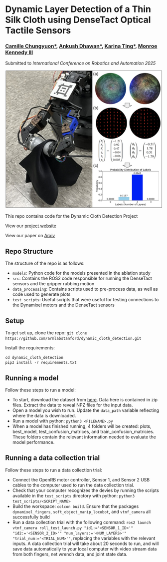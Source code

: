 # Dynamic Layer Detection of a Thin Silk Cloth using DenseTact Optical Tactile Sensors

### [Camille Chungyuon*](https://arm.stanford.edu/people/camille-chungyoun), [Ankush Dhawan*](https://arm.stanford.edu/people/ankush-dhawan), [Karina Ting*](https://arm.stanford.edu/people/karina-ting), [Monroe Kennedy III](https://monroekennedy3.com/)

Submitted to _International Conference on Robotics and Automation 2025_

<!-- insert image here -->
![My Image](./img/splash.jpg)

This repo contains code for the Dynamic Cloth Detection Project

View our [project website](https://armlabstanford.github.io/dynamic-cloth-detection)

View our paper on [Arxiv](https://arm.stanford.edu/people/camille-chungyoun)

## Repo Structure

The structure of the repo is as follows:

* `models`: Python code for the models presented in the ablation study
* `src`: Contains the ROS2 code responsible for running the DenseTact sensors and the gripper rubbing motion
* `data_processing`: Contains scripts used to pre-process data, as well as code used to generate plots
* `test_scripts`: Useful scripts that were useful for testing connections to the Dynamixel motors and the DenseTact sensors

## Setup

To get set up, clone the repo: `git clone https://github.com/armlabstanford/dynamic_cloth_detection.git`

Install the requirements: 

```
cd dynamic_cloth_detection
pip3 install -r requirements.txt
```

## Running a model

Follow these steps to run a model: 
* To start, download the dataset from [here](https://zenodo.org/records/13328677). Data here is contained in zip files. Extract the data to reveal NPZ files for the input data. 
* Open a model you wish to run. Update the `data_path` variable reflecting where the data is downloaded.
* Run a model with python: `python3 <FILENAME>.py`
* When a model has finished running, 4 folders will be created: plots, best_model, test_confusion_matrices, and train_confusion_matricies. These folders contain the relevant information needed to evaluate the model performance. 

## Running a data collection trial

Follow these steps to run a data collection trial:
* Connect the OpenRB motor controller, Sensor 1, and Sensor 2 USB cables to the computer used to run the data collection trial.
* Check that your computer recognizes the devies by running the scripts available in the `test_scripts` directory with python: `python3 test_scripts/<SCRIPT_NAME>`
* Build the workspace: `colcon build`. Ensure that the packages `dynamixel_fingers`, `soft_object_manip_locobot`, and `vtnf_camera` all successfully build
* Run a data collection trial with the following command: `ros2 launch vtnf_camera roll_test_launch.py "id1:='<SENSOR_1_ID>'" "id2:='<SENSOR_2_ID>'" "num_layers:='<NUM_LAYERS>'" "trial_num:='<TRIAL_NUM>'"`, replacing the variables with the relevant inputs. A data collection trial will take about 20 seconds to run, and will save data automatically to your local computer with video stream data from both fingers, net wrench data, and joint state data. 